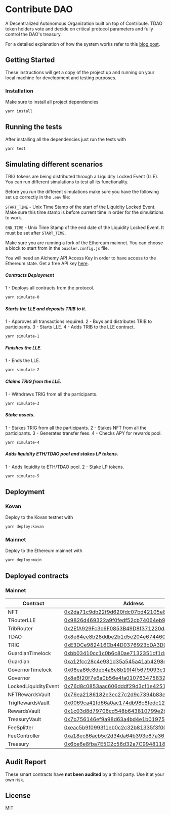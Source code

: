 # Contribute DAO

A Decentralized Autonomous Organization built on top of Contribute.
TDAO token holders vote and decide on critical protocol parameters and fully control the DAO's treasury.

For a detailed explanation of how the system works refer to this [blog post](https://medium.com/contribute-defi/contribute-dao-a-call-for-action-c66e8f5d57b).

## Getting Started

These instructions will get a copy of the project up and running on your local machine for development and testing purposes.

### Installation

Make sure to install all project dependencies

```bash
yarn install
```

## Running the tests

After installing all the dependencies just run the tests with

```bash
yarn test
```

## Simulating different scenarios

TRIG tokens are being distributed through a Liquidity Locked Event (LLE). You can run different simulations to test all its functionality.

Before you run the different simulations make sure you have the following set up correctly in the `.env` file:

`START_TIME` - Unix Time Stamp of the start of the Liquidity Locked Event. Make sure this time stamp is before current time in order for
the simulations to work.

`END_TIME` - Unix Time Stamp of the end date of the Liquidity Locked Event. It must be set after `START_TIME`.

Make sure you are running a fork of the Ethereum mainnet. You can choose a block to start from in the `buidler.config.js` file.

You will need an Alchemy API Access Key in order to have access to the Ethereum state.
Get a free API key [here](https://alchemyapi.io/build).

##### Contracts Deployment
1 - Deploys all contracts from the protocol.
```bash
yarn simulate-0
```

##### Starts the LLE and deposits TRIB to it.
1 - Approves all transactions required.
2 - Buys and distributes TRIB to participants.
3 - Starts LLE.
4 - Adds TRIB to the LLE contract.
```bash
yarn simulate-1
```

##### Finishes the LLE.
1 - Ends the LLE.
```bash
yarn simulate-2
```

##### Claims TRIG from the LLE.
1 - Withdraws TRIG from all the participants.
```bash
yarn simulate-3
```

##### Stake assets.
1 - Stakes TRIG from all the participants.
2 - Stakes NFT from all the participants.
3 - Generates transfer fees.
4 - Checks APY for rewards pool.
```bash
yarn simulate-4
```

##### Adds liquidity ETH/TDAO pool and stakes LP tokens.
1 - Adds liquidity to ETH/TDAO pool.
2 - Stake LP tokens.
```bash
yarn simulate-5
```

## Deployment

### Kovan

Deploy to the Kovan testnet with

```bash
yarn deploy:kovan
```

### Mainnet

Deploy to the Ethereum mainnet with

```bash
yarn deploy:main
```

## Deployed contracts

### Mainnet

 Contract | Address
------------ | -------------
NFT| [0x2da71c9db22f9d620fdc07bd42105e852afe05a2](https://etherscan.io/address/0x2da71c9db22f9d620fdc07bd42105e852afe05a2)
TRouterLLE| [0x9826d469322a9f0fedf52cb74064eb98fcadedfa](https://etherscan.io/address/0x9826d469322a9f0fedf52cb74064eb98fcadedfa)
TribRouter| [0x2EfA929Fc3c6F0853B49D8f371220d4Ee4972175](https://etherscan.io/address/0x2EfA929Fc3c6F0853B49D8f371220d4Ee4972175)
TDAO| [0x8e84ee8b28ddbe2b1d5e204e674460835d298815](https://etherscan.io/address/0x8e84ee8b28ddbe2b1d5e204e674460835d298815)
TRIG| [0xE3DCe982416Cb44D0376923bDA3DD92822eA5827](https://etherscan.io/address/0xE3DCe982416Cb44D0376923bDA3DD92822eA5827)
GuardianTimelock| [0xbb03410cc1c0b6c80ae7132351df1d89c6c2252b](https://etherscan.io/address/0xbb03410cc1c0b6c80ae7132351df1d89c6c2252b)
Guardian| [0xa12fcc28c4e931d35a545a41ab4298e5338dc46d](https://etherscan.io/address/0xa12fcc28c4e931d35a545a41ab4298e5338dc46d)
GovernorTimelock| [0x08ea86c8deb4a8e8b19f4f5679093c1ad05cdb04](https://etherscan.io/address/0x08ea86c8deb4a8e8b19f4f5679093c1ad05cdb04)
Governor| [0x8e6f20f7e6a0b56e4fa01076347583203bf28cb3](https://etherscan.io/address/0x8e6f20f7e6a0b56e4fa01076347583203bf28cb3)
LockedLiquidityEvent| [0x76d8c0853aac606dddf29d3cf1e4251279e66858](https://etherscan.io/address/0x76d8c0853aac606dddf29d3cf1e4251279e66858)
NFTRewardsVault| [0x76ea2186182e3ec27c2d9c7394b83e5c8f2cf6c4](https://etherscan.io/address/0x76ea2186182e3ec27c2d9c7394b83e5c8f2cf6c4)
TrigRewardsVault| [0x0069ca41fd66a0ac174db98c8fedc128c985b5f5](https://etherscan.io/address/0x0069ca41fd66a0ac174db98c8fedc128c985b5f5)
RewardsVault| [0x1c03d8d79706cd548b643810799e2b7288365c7e](https://etherscan.io/address/0x1c03d8d79706cd548b643810799e2b7288365c7e)
TreasuryVault| [0x7b756146ef9a98d63a4bd4e1b01975dc6fcfc7de](https://etherscan.io/address/0x7b756146ef9a98d63a4bd4e1b01975dc6fcfc7de)
FeeSplitter| [0xeac5b9f0993f1eb0c2c32b81335f3f00bf08b168](https://etherscan.io/address/0xeac5b9f0993f1eb0c2c32b81335f3f00bf08b168)
FeeController| [0xa18ec86acb5c2d34da64b393e87a365f29eb0f05](https://etherscan.io/address/0xa18ec86acb5c2d34da64b393e87a365f29eb0f05)
Treasury| [0x6be6e8fba7E5C2c56d32a7C994811806dC564859](https://etherscan.io/address/0x6be6e8fba7E5C2c56d32a7C994811806dC564859)

## Audit Report

These smart contracts have **not been audited** by a third party. Use it at your own risk.

## License

MIT
